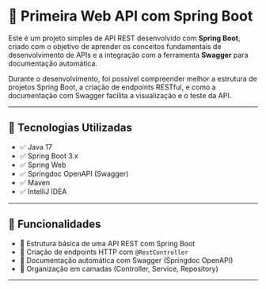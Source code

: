 # 📘 Primeira Web API com Spring Boot

Este é um projeto simples de API REST desenvolvido com **Spring Boot**, criado com o objetivo de aprender os conceitos fundamentais de desenvolvimento de APIs e a integração com a ferramenta **Swagger** para documentação automática.

Durante o desenvolvimento, foi possível compreender melhor a estrutura de projetos Spring Boot, a criação de endpoints RESTful, e como a documentação com Swagger facilita a visualização e o teste da API.

---

## 🚀 Tecnologias Utilizadas

- ✅ Java 17  
- ✅ Spring Boot 3.x  
- ✅ Spring Web  
- ✅ Springdoc OpenAPI (Swagger)  
- ✅ Maven  
- ✅ IntelliJ IDEA  

---

## 📌 Funcionalidades

- 📎 Estrutura básica de uma API REST com Spring Boot  
- 📎 Criação de endpoints HTTP com `@RestController`  
- 📎 Documentação automática com Swagger (Springdoc OpenAPI)  
- 📎 Organização em camadas (Controller, Service, Repository)

---

